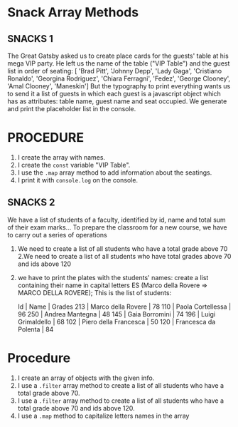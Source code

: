 # Snack Array Methods

## SNACKS 1

The Great Gatsby asked us to create place cards for the guests' table at his mega VIP party. He left us the name of the table ("VIP Table") and the guest list in order of seating:
[ 'Brad Pitt', 'Johnny Depp', 'Lady Gaga', 'Cristiano Ronaldo', 'Georgina Rodriguez', 'Chiara Ferragni', 'Fedez', 'George Clooney', 'Amal Clooney', 'Maneskin']
But the typography to print everything wants us to send it a list of guests in which each guest is a javascript object which has as attributes: table name, guest name and seat occupied.
We generate and print the placeholder list in the console.

# PROCEDURE

1. I create the array with names.
2. I create the `const` variable "VIP Table".
3. I use the `.map` array method to add information about the seatings.
4. I print it with `console.log` on the console.

## SNACKS 2

We have a list of students of a faculty, identified by id, name and total sum of their exam marks...
To prepare the classroom for a new course, we have to carry out a series of operations

1. We need to create a list of all students who have a total grade above 70
   2.We need to create a list of all students who have total grades above 70 and ids above 120
2. we have to print the plates with the students' names: create a list containing their name in capital letters ES (Marco della Rovere => MARCO DELLA ROVERE);
   This is the list of students:

   Id | Name | Grades
   213 | Marco della Rovere | 78
   110 | Paola Cortellessa | 96
   250 | Andrea Mantegna | 48
   145 | Gaia Borromini | 74
   196 | Luigi Grimaldello | 68
   102 | Piero della Francesca | 50
   120 | Francesca da Polenta | 84

# Procedure

1. I create an array of objects with the given info.
2. I use a `.filter` array method to create a list of all students who have a total grade above 70.
3. I use a `.filter` array method to create a list of all students who have a total grade above 70 and ids above 120.
4. I use a `.map` method to capitalize letters names in the array
